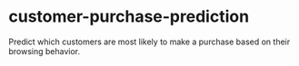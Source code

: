 # customer-purchase-prediction
Predict which customers are most likely to make a purchase based on their browsing behavior.
